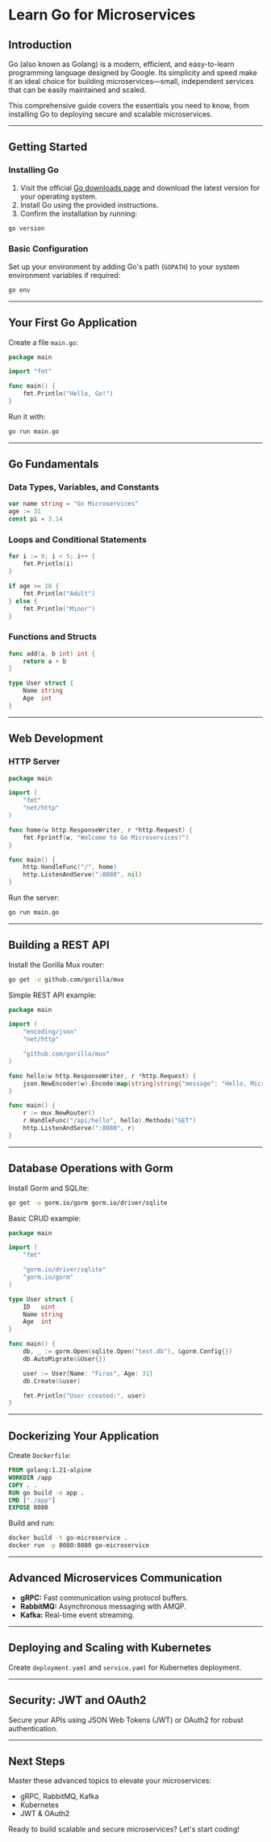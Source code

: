 # Learn Go for Microservices

## Introduction

Go (also known as Golang) is a modern, efficient, and easy-to-learn programming language designed by Google. Its simplicity and speed make it an ideal choice for building microservices—small, independent services that can be easily maintained and scaled.

This comprehensive guide covers the essentials you need to know, from installing Go to deploying secure and scalable microservices.

---

## Getting Started

### Installing Go

1. Visit the official [Go downloads page](https://golang.org/dl/) and download the latest version for your operating system.
2. Install Go using the provided instructions.
3. Confirm the installation by running:

```sh
go version
```

### Basic Configuration

Set up your environment by adding Go's path (`GOPATH`) to your system environment variables if required:

```sh
go env
```

---

## Your First Go Application

Create a file `main.go`:

```go
package main

import "fmt"

func main() {
    fmt.Println("Hello, Go!")
}
```

Run it with:

```sh
go run main.go
```

---

## Go Fundamentals

### Data Types, Variables, and Constants

```go
var name string = "Go Microservices"
age := 31
const pi = 3.14
```

### Loops and Conditional Statements

```go
for i := 0; i < 5; i++ {
    fmt.Println(i)
}

if age >= 18 {
    fmt.Println("Adult")
} else {
    fmt.Println("Minor")
}
```

### Functions and Structs

```go
func add(a, b int) int {
    return a + b
}

type User struct {
    Name string
    Age  int
}
```

---

## Web Development

### HTTP Server

```go
package main

import (
    "fmt"
    "net/http"
)

func home(w http.ResponseWriter, r *http.Request) {
    fmt.Fprintf(w, "Welcome to Go Microservices!")
}

func main() {
    http.HandleFunc("/", home)
    http.ListenAndServe(":8080", nil)
}
```

Run the server:

```sh
go run main.go
```

---

## Building a REST API

Install the Gorilla Mux router:

```sh
go get -u github.com/gorilla/mux
```

Simple REST API example:

```go
package main

import (
    "encoding/json"
    "net/http"

    "github.com/gorilla/mux"
)

func hello(w http.ResponseWriter, r *http.Request) {
    json.NewEncoder(w).Encode(map[string]string{"message": "Hello, Microservices!"})
}

func main() {
    r := mux.NewRouter()
    r.HandleFunc("/api/hello", hello).Methods("GET")
    http.ListenAndServe(":8080", r)
}
```

---

## Database Operations with Gorm

Install Gorm and SQLite:

```sh
go get -u gorm.io/gorm gorm.io/driver/sqlite
```

Basic CRUD example:

```go
package main

import (
    "fmt"

    "gorm.io/driver/sqlite"
    "gorm.io/gorm"
)

type User struct {
    ID   uint
    Name string
    Age  int
}

func main() {
    db, _ := gorm.Open(sqlite.Open("test.db"), &gorm.Config{})
    db.AutoMigrate(&User{})

    user := User{Name: "Firas", Age: 31}
    db.Create(&user)

    fmt.Println("User created:", user)
}
```

---

## Dockerizing Your Application

Create `Dockerfile`:

```dockerfile
FROM golang:1.21-alpine
WORKDIR /app
COPY . .
RUN go build -o app .
CMD ["./app"]
EXPOSE 8080
```

Build and run:

```sh
docker build -t go-microservice .
docker run -p 8080:8080 go-microservice
```

---

## Advanced Microservices Communication

- **gRPC:** Fast communication using protocol buffers.
- **RabbitMQ:** Asynchronous messaging with AMQP.
- **Kafka:** Real-time event streaming.

---

## Deploying and Scaling with Kubernetes

Create `deployment.yaml` and `service.yaml` for Kubernetes deployment.

---

## Security: JWT and OAuth2

Secure your APIs using JSON Web Tokens (JWT) or OAuth2 for robust authentication.

---

## Next Steps

Master these advanced topics to elevate your microservices:
- gRPC, RabbitMQ, Kafka
- Kubernetes
- JWT & OAuth2

Ready to build scalable and secure microservices? Let's start coding!

